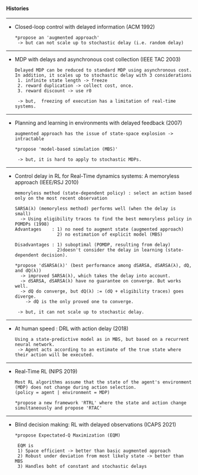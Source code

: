 #### Histories

---

- Closed-loop control with delayed information (ACM 1992)

      *propose an 'augmented approach'
       -> but can not scale up to stochastic delay (i.e. random delay)

---

- MDP with delays and asynchronous cost collection (IEEE TAC 2003)

      Delayed MDP can be reduced to standard MDP using asynchronous cost.
      In addition, it scales up to stochastic delay with 3 considerations
       1. infinite state length -> freeze
       2. reward duplication -> collect cost, once.
       3. reward discount -> use r0
  
       -> but,  freezing of execution has a limitation of real-time systems.

---

- Planning and learning in environments with delayed feedback (2007)

      augmented approach has the issue of state-space explosion -> intractable
  
      *propose 'model-based simulation (MBS)'

       -> but, it is hard to apply to stochastic MDPs.

---

- Control delay in RL for Real-Time dynamics systems: A memoryless approach (IEEE/RSJ 2010)

      memoryless method (state-dependent policy) : select an action based only on the most recent observation 

      SARSA(λ) (memoryless method) performs well (when the delay is small)
        -> Using eligibility traces to find the best memoryless policy in POMDPs (1998)
      Advantages    : 1) no need to augment state (augmented approach)
                      2) no estimation of explicit model (MBS)
  
      Disadvantages : 1) suboptimal (POMDP, resulting from delay)
                      2)doesn't consider the delay in learning (state-dependent decision).

      *propose 'dSARSA(λ)' (best performance among dSARSA, dSARSA(λ), dQ, and dQ(λ))
        -> improved SARSA(λ), which takes the delay into account.
        -> dSARSA, dSARSA(λ) have no guarantee on converge. But works well. 
        -> dQ do converge, but dQ(λ) := (dQ + eligibility traces) goes diverge.
          -> dQ is the only proved one to converge.

       -> but, it can not scale up to stochastic delay.

---
  
- At human speed : DRL with action delay (2018)      

      Using a state-predictive model as in MBS, but based on a recurrent neural network.
       -> Agent acts according to an estimate of the true state where their action will be executed. 

---
      
- Real-Time RL (NIPS 2019)

      Most RL algorithms assume that the state of the agent's environment (MDP) does not change during action selection.
      (policy = agent | environment = MDP)

      *propose a new framework 'RTRL' where the state and action change simultaneously and propose 'RTAC'

---

- Blind decision making: RL with delayed observations (ICAPS 2021)


      *propose Expectated-Q Maximization (EQM)

       EQM is
       1) Space efficient -> better than basic augmented approach 
       2) Robust under deviation from most likely state -> better than MBS
       3) Handles boht of constant and stochastic delays 
       





    
  


      

  
  
      
